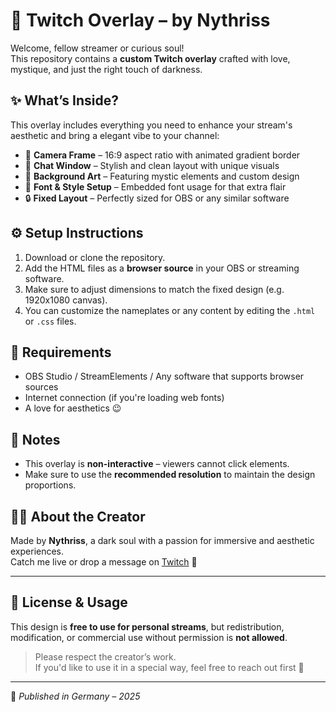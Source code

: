 # 🖤 Twitch Overlay – by Nythriss

Welcome, fellow streamer or curious soul!  
This repository contains a **custom Twitch overlay** crafted with love, mystique, and just the right touch of darkness.

## ✨ What’s Inside?

This overlay includes everything you need to enhance your stream's aesthetic and bring a elegant vibe to your channel:

- 🎥 **Camera Frame** – 16:9 aspect ratio with animated gradient border  
- 💬 **Chat Window** – Stylish and clean layout with unique visuals  
- 🌌 **Background Art** – Featuring mystic elements and custom design  
- 🧾 **Font & Style Setup** – Embedded font usage for that extra flair  
- 🔒 **Fixed Layout** – Perfectly sized for OBS or any similar software

## ⚙️ Setup Instructions

1. Download or clone the repository.
2. Add the HTML files as a **browser source** in your OBS or streaming software.
3. Make sure to adjust dimensions to match the fixed design (e.g. 1920x1080 canvas).
4. You can customize the nameplates or any content by editing the `.html` or `.css` files.

## 📎 Requirements

- OBS Studio / StreamElements / Any software that supports browser sources
- Internet connection (if you're loading web fonts)
- A love for aesthetics 😉

## 📌 Notes

- This overlay is **non-interactive** – viewers cannot click elements.
- Make sure to use the **recommended resolution** to maintain the design proportions.

## 🧙‍♀️ About the Creator

Made by **Nythriss**, a dark soul with a passion for immersive and aesthetic experiences.  
Catch me live or drop a message on [Twitch](https://twitch.tv/nythriss) 🖤

---

## 📜 License & Usage

This design is **free to use for personal streams**, but redistribution, modification, or commercial use without permission is **not allowed**.

> Please respect the creator’s work.  
> If you'd like to use it in a special way, feel free to reach out first 🌙

---
🖤 *Published in Germany – 2025*

